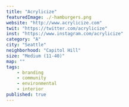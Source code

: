 ```yaml
---
title: "Acrylicize"
featuredImage: ./-hamburgers.png
website: "http://www.acrylicize.com"
twit: "https://twitter.com/acrylicize"
inst: "https://www.instagram.com/acrylicize"
category: "A"
city: "Seattle"
neighborhood: "Capitol Hill"
size: "Medium (11-40)"
map: ""
tags:
    - branding
    - community
    - environmental
    - interior
published: true
---
```




